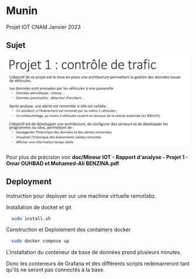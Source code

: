# Munin

Projet IOT CNAM Janvier 2023

## Sujet 
![Sujet du projet](doc/sujet_iot.png)

Pour plus de précision voir __doc/Mineur IOT - Rapport d'analyse - Projet 1 - Omar OUHBAD et Mohamed-Ali BENZINA.pdf__

## Deployment

Instruction pour deployer sur une machine virtuelle remotlabz.

Installation de docket et git

```bash
  sudo install.sh
```

Construction et Deploiement des containers docker

```bash
  sudo docker compose up
```

L'installation du conteneur de base de données prend plusieurs minutes.


Donc les conteneurs de Grafana et des différents scripts redémarreront tant qu'ils ne seront pas connectés à la base.


